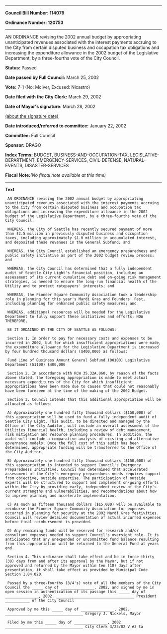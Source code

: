 

********

**Council Bill Number: 114079**
   
**Ordinance Number: 120753**
********

 AN ORDINANCE revising the 2002 annual budget by appropriating unanticipated revenues associated with the interest payments accruing to the City from certain disputed business and occupation tax obligations and increasing the expenditure allowance in the 2002 budget of the Legislative Department, by a three-fourths vote of the City Council.

**Status:** Passed
   
**Date passed by Full Council:** March 25, 2002
   
**Vote:** 7-1 (No: McIver, Excused: Nicastro)
   
**Date filed with the City Clerk:** March 29, 2002
   
**Date of Mayor's signature:** March 28, 2002
   
[(about the signature date)](/~public/approvaldate.htm)
   
   
   
**Date introduced/referred to committee:** January 22, 2002
   
**Committee:** Full Council
   
**Sponsor:** DRAGO
   
   
**Index Terms:** BUDGET, BUSINESS-AND-OCCUPATION-TAX, LEGISLATIVE-DEPARTMENT, EMERGENCY-SERVICES, CIVIL-DEFENSE, NATURAL-EVENTS, DISASTER-SERVICES

**Fiscal Note:**_(No fiscal note available at this time)_

********

**Text**
   
```
 AN ORDINANCE revising the 2002 annual budget by appropriating unanticipated revenues associated with the interest payments accruing to the City from certain disputed business and occupation tax obligations and increasing the expenditure allowance in the 2002 budget of the Legislative Department, by a three-fourths vote of the City Council.

 WHEREAS, the City of Seattle has recently secured payment of more than $2.5 million in previously disputed business and occupation taxes, including approximately $1.0 million in accumulated interest, and deposited these revenues in the General Subfund; and

 WHEREAS, the City Council established an emergency preparedness and public safety initiative as part of the 2002 budget review process; and

 WHEREAS, the City Council has determined that a fully independent audit of Seattle City Light's financial position, including an assessment of its current cumulative debt and on-going risk management strategies, is needed to ensure the long-run financial health of the Utility and to protect ratepayers' interests; and

 WHEREAS, the Pioneer Square Community Association took a leadership role in planning for this year's Mardi Gras and Founders' Fest, including planning for enhanced public safety measures; and

 WHEREAS, additional resources will be needed for the Legislative Department to fully support these initiatives and efforts; NOW THEREFORE,

 BE IT ORDAINED BY THE CITY OF SEATTLE AS FOLLOWS:

 Section 1. In order to pay for necessary costs and expenses to be incurred in 2002, but for which insufficient appropriations were made, the expenditure allowance for the Legislative Department is increased by four hundred thousand dollars ($400,000) as follows:

 Fund Line of Business Amount General Subfund (00100) Legislative Department (G1100) $400,000

 Section 2. In accordance with RCW 35.32A.060, by reason of the facts above stated, the foregoing appropriation is made to meet actual necessary expenditures of the City for which insufficient appropriations have been made due to causes that could not reasonably have been foreseen at the time of the making of the 2002 Budget.

 Section 3. Council intends that this additional appropriation will be allocated as follows:

 A) Approximately one hundred fifty thousand dollars ($150,000) of this appropriation will be used to fund a fully independent audit of Seattle City Light. This audit, to be directed and managed by the Office of the City Auditor, will include an overall assessment of the Utilities financial health, including a review of debt management, risk mitigation and resource planning procedures. In addition, the audit will include a comparative analysis of existing and alternative governance models. Once the full cost of this audit has been determined, appropriate funding will be transferred to the Office of the City Auditor.

 B) Approximately one hundred fifty thousand dollars ($150,000) of this appropriation is intended to support Council's Emergency Preparedness Initiative. Council has determined that accelerated assessment of the City's emergency preparedness needs requires support from objective, outside expertise. The participation of outside experts will be structured to support and complement on-going efforts within the City by providing early, independent review of the City's current strengths and vulnerabilities, and recommendations about how to improve planning and accelerate implementation.

 C) As much as fifteen thousand dollars ($15,000) will be available to reimburse the Pioneer Square Community Association for expenses occurred in planning for security at the 2002 Mardi Gras festivities. Council will review detailed documentation of actual incurred expenses before final reimbursement is provided.

 D) Any remaining funds will be reserved for research and/or consultant expenses needed to support Council's oversight role. It is anticipated that any unexpended or uncommitted fund balance resulting from this appropriation will be returned to the General Fund at years end.

 Section 4. This ordinance shall take effect and be in force thirty (30) days from and after its approval by the Mayor, but if not approved and returned by the Mayor within ten (10) days after presentation, it shall take effect as provided by Municipal Code Section 1.04.020.

 Passed by a three-fourths (3/4's) vote of all the members of the City Council the _____ day of _______________, 2002, and signed by me in open session in authentication of its passage this _____ day of _______________, 2002. ___________________________________ President ___________ of the City Council

 Approved by me this _____ day of _______________, 2002. ___________________________________ Gregory J. Nickels, Mayor

 Filed by me this _____ day of _______________, 2002. ___________________________________ City Clerk 3/23/02 V #3 ta

```
